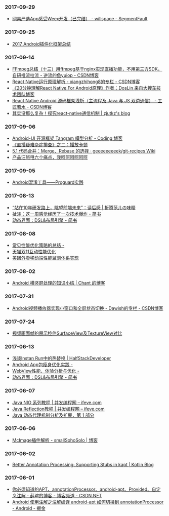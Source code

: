 ### 2017-09-29<br>
+ [网易严选App感受Weex开发（已完结） - willspace - SegmentFault](https://segmentfault.com/a/1190000011027225)<br>

### 2017-09-25<br>
+ [2017 Android插件化框架总结](https://mp.weixin.qq.com/s?__biz=MzIwMzYwMTk1NA==&mid=2247486927&idx=1&sn=29e7439c220387f34df232f04ab283ac)<br>

### 2017-09-14<br>
+ [FFmpeg总结（十三）用ffmpeg基于nginx实现直播功能，不用第三方SDK，自研推流拉流 - 逆流的鱼yuiop - CSDN博客](http://blog.csdn.net/hejjunlin/article/details/71976574)<br>
+ [React Native运行原理解析 - xiangzhihong8的专栏 - CSDN博客](http://blog.csdn.net/xiangzhihong8/article/details/52623852)<br>
+ [《20分钟理解React Native For Android原理》作者：DosLin 来自大搜车技术团队博客](https://blog.souche.com/react-native-source-code-analysis/)<br>
+ [React Native Android 源码框架浅析（主流程及 Java 与 JS 双边通信） - 工匠若水 - CSDN博客](http://blog.csdn.net/yanbober/article/details/53157456)<br>
+ [其实没那么复杂！探究react-native通信机制 | zjutkz's blog](http://zjutkz.net/2016/05/03/%E5%85%B6%E5%AE%9E%E6%B2%A1%E9%82%A3%E4%B9%88%E5%A4%8D%E6%9D%82%EF%BC%81%E6%8E%A2%E7%A9%B6react-native%E9%80%9A%E4%BF%A1%E6%9C%BA%E5%88%B6/)<br>

### 2017-09-06<br>
+ [Android-UI 开源框架 Tangram 模型分析 - Coding 博客](https://blog.coding.net/blog/tangram-analysis)<br>
+ [《直播疑难杂症排查》之二：播放卡顿](https://mp.weixin.qq.com/s?__biz=MjM5NzAwNDI4Mg==&mid=2652192941&idx=1&sn=42d4aa5fadfbc98aece72e5ad322e44e&scene=19#wechat_redirect)<br>
+ [5.1 代码合并：Merge、Rebase 的选择 · geeeeeeeeek/git-recipes Wiki](https://github.com/geeeeeeeeek/git-recipes/wiki/5.1-%E4%BB%A3%E7%A0%81%E5%90%88%E5%B9%B6%EF%BC%9AMerge%E3%80%81Rebase-%E7%9A%84%E9%80%89%E6%8B%A9)<br>
+ [产品汪怒甩六个痛点，我呵呵呵呵呵呵](https://mp.weixin.qq.com/s/ofw0upJXI1YZFZxYsy3Wlw)<br>

### 2017-09-05<br>
+ [Android混淆工具——Proguard实践](https://shadowzwy.github.io/2016/12/04/Android%E6%B7%B7%E6%B7%86%E5%B7%A5%E5%85%B7-Proguard%E5%AE%9E%E8%B7%B5.html)<br>

### 2017-08-13<br>
+ [“站在10年研发路上，眺望前端未来”：读后感 | 折腾范儿の味精](http://awhisper.github.io/2016/06/16/%E5%89%8D%E7%AB%AF10%E5%B9%B4%E8%AF%BB%E5%90%8E%E6%84%9F/)<br>
+ [扯淡：这一周感觉经历了一次技术爆炸 - 简书](http://www.jianshu.com/p/b6cc628b928a)<br>
+ [动态界面：DSL&布局引擎 - 简书](http://www.jianshu.com/p/e6af4da50b41)<br>

### 2017-08-08<br>
+ [常见性能优化策略的总结 -](https://tech.meituan.com/performance_tunning.html)<br>
+ [天猫双11互动性能优化](https://mp.weixin.qq.com/s/jy9kGn-l2_PTgoaHkxGS4g)<br>
+ [美团外卖移动端性能监测体系实现](https://mp.weixin.qq.com/s/MwgjpHj_5RaG74Z0JjNv5g)<br>

### 2017-08-02<br>
+ [Android 横竖屏处理的知识小结 | Chant 的博客](http://chanthuang.github.io/2016/05/19/Android-%E6%A8%AA%E7%AB%96%E5%B1%8F%E5%A4%84%E7%90%86%E7%9A%84%E7%9F%A5%E8%AF%86%E5%B0%8F%E7%BB%93/)<br>

### 2017-07-31<br>
+ [Android视频播放器实现小窗口和全屏状态切换 - Dawish的专栏 - CSDN博客](http://blog.csdn.net/u010072711/article/details/51517170)<br>

### 2017-07-24<br>
+ [视频画面帧的展示控件SurfaceView及TextureView对比](https://mp.weixin.qq.com/s?__biz=MzI2OTQxMTM4OQ==&mid=2247484652&idx=1&sn=3cae1ac74a02b161a1f0d7e975edae3e&chksm=eae1f1bedd9678a8a98f1dfe3e079d559d744212ee45cf14add53549fd928f908fff7620ded9#rd&utm_source=tuicool&utm_medium=referral)<br>

### 2017-06-13<br>
+ [浅谈Instan Run中的热替换 | HalfStackDeveloper](https://halfstackdeveloper.github.io/2016/08/10/%E6%B5%85%E8%B0%88Instan-Run%E4%B8%AD%E7%9A%84%E7%83%AD%E6%9B%BF%E6%8D%A2/)<br>
+ [Android App包瘦身优化实践 -](http://tech.meituan.com/android-shrink-overall-solution.html)<br>
+ [WebView性能、体验分析与优化 -](http://tech.meituan.com/WebViewPerf.html)<br>
+ [动态界面：DSL&布局引擎 - 简书](http://www.jianshu.com/p/e6af4da50b41)<br>

### 2017-06-07<br>
+ [Java NIO 系列教程 | 并发编程网 – ifeve.com](http://ifeve.com/java-nio-all/)<br>
+ [Java Reflection教程 | 并发编程网 – ifeve.com](http://ifeve.com/java-reflection/)<br>
+ [Java 动态代理机制分析及扩展，第 1 部分](https://www.ibm.com/developerworks/cn/java/j-lo-proxy1/)<br>

### 2017-06-06<br>
+ [McImage插件解析 - smallSohoSolo | 博客](http://smallsoho.com/android/2017/04/07/McImage%E6%8F%92%E4%BB%B6%E8%A7%A3%E6%9E%90/)<br>

### 2017-06-02<br>
+ [Better Annotation Processing: Supporting Stubs in kapt | Kotlin Blog](https://blog.jetbrains.com/kotlin/2015/06/better-annotation-processing-supporting-stubs-in-kapt/)<br>

### 2017-06-01<br>
+ [你必须知道的APT、annotationProcessor、android-apt、Provided、自定义注解 - 薛瑄的博客 - 博客频道 - CSDN.NET](http://blog.csdn.net/xx326664162/article/details/68490059)<br>
+ [Android 使用注解之注解编译 android-apt 如何切换到 annotationProcessor - Android - 掘金](https://juejin.im/entry/584a29a5128fe1006c7923a5)<br>

